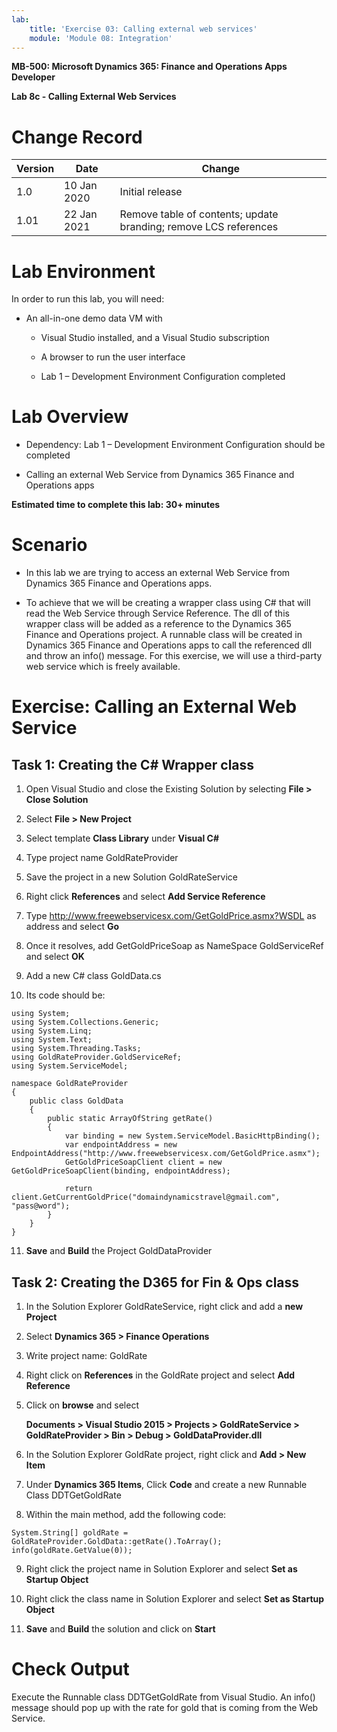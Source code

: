 ```yaml
---
lab:
    title: 'Exercise 03: Calling external web services'
    module: 'Module 08: Integration'
---
```


**MB-500: Microsoft Dynamics 365: Finance and Operations Apps Developer**

**Lab 8c - Calling External Web Services**

Change Record
=============

| Version | Date        | Change                                                           |
|---------|-------------|------------------------------------------------------------------|
| 1.0     | 10 Jan 2020 | Initial release                                                  |
| 1.01    | 22 Jan 2021 | Remove table of contents; update branding; remove LCS references |

Lab Environment
===============

In order to run this lab, you will need:

-   An all-in-one demo data VM with

    -   Visual Studio installed, and a Visual Studio subscription

    -   A browser to run the user interface

    -   Lab 1 – Development Environment Configuration completed

Lab Overview
============

-   Dependency: Lab 1 – Development Environment Configuration should be
    completed

-   Calling an external Web Service from Dynamics 365 Finance and Operations
    apps

**Estimated time to complete this lab: 30+ minutes**

Scenario
========

-   In this lab we are trying to access an external Web Service from Dynamics
    365 Finance and Operations apps.

-   To achieve that we will be creating a wrapper class using C\# that will read
    the Web Service through Service Reference. The dll of this wrapper class
    will be added as a reference to the Dynamics 365 Finance and Operations
    project. A runnable class will be created in Dynamics 365 Finance and
    Operations apps to call the referenced dll and throw an info() message. For
    this exercise, we will use a third-party web service which is freely
    available.

Exercise: Calling an External Web Service 
==========================================

Task 1: Creating the C\# Wrapper class
--------------------------------------

1.  Open Visual Studio and close the Existing Solution by selecting **File \>
    Close Solution**

2.  Select **File \> New Project**

3.  Select template **Class Library** under **Visual C\#**

4.  Type project name GoldRateProvider

5.  Save the project in a new Solution GoldRateService

6.  Right click **References** and select **Add Service Reference**

7.  Type <http://www.freewebservicesx.com/GetGoldPrice.asmx?WSDL> as address and
    select **Go**

8.  Once it resolves, add GetGoldPriceSoap as NameSpace GoldServiceRef and
    select **OK**

9.  Add a new C\# class GoldData.cs

10. Its code should be:

<pre><code>using System;
using System.Collections.Generic;
using System.Linq;
using System.Text;
using System.Threading.Tasks;
using GoldRateProvider.GoldServiceRef;
using System.ServiceModel;

namespace GoldRateProvider
{
    public class GoldData
    {
        public static ArrayOfString getRate()
        {
            var binding = new System.ServiceModel.BasicHttpBinding();
            var endpointAddress = new EndpointAddress("http://www.freewebservicesx.com/GetGoldPrice.asmx");
            GetGoldPriceSoapClient client = new GetGoldPriceSoapClient(binding, endpointAddress);

            return client.GetCurrentGoldPrice("domaindynamicstravel@gmail.com", "pass@word");
        }
    }
}
</code></pre>

11. **Save** and **Build** the Project GoldDataProvider

Task 2: Creating the D365 for Fin & Ops class
---------------------------------------------

1.  In the Solution Explorer GoldRateService, right click and add a **new
    Project**

2.  Select **Dynamics 365 \> Finance Operations**

3.  Write project name: GoldRate

4.  Right click on **References** in the GoldRate project and select **Add
    Reference**

5.  Click on **browse** and select

    **Documents \> Visual Studio 2015 \> Projects \> GoldRateService \>
    GoldRateProvider \> Bin \> Debug \> GoldDataProvider.dll**

6.  In the Solution Explorer GoldRate project, right click and **Add \> New
    Item**

7.  Under **Dynamics 365 Items**, Click **Code** and create a new Runnable Class
    DDTGetGoldRate

8.  Within the main method, add the following code:

<pre><code>System.String[] goldRate = GoldRateProvider.GoldData::getRate().ToArray();
info(goldRate.GetValue(0));
</code></pre>

9.  Right click the project name in Solution Explorer and select **Set as
    Startup Object**

10. Right click the class name in Solution Explorer and select **Set as Startup
    Object**

11. **Save** and **Build** the solution and click on **Start**

Check Output
============

Execute the Runnable class DDTGetGoldRate from Visual Studio. An info() message
should pop up with the rate for gold that is coming from the Web Service.
